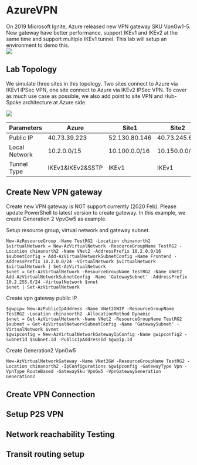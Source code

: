 AzureVPN
====================

On 2019 Microsoft Ignite, Azure released new VPN gateway SKU VpnGw1-5. New gateway have better performance, support IKEv1 and IKEv2 at the same time and support multiple IKEv1 tunnel. This lab will setup an environment to demo this. <br> 
![](https://github.com/yinghli/AzureVPN/blob/master/vpn.jpg)

Lab Topology
------------
We simulate three sites in this topology. Two sites connect to Azure via IKEv1 IPSec VPN, one site connect to Azure via IKEv2 IPSec VPN. To cover as much use case as possible, we also add point to site VPN and Hub-Spoke architecture at Azure side. <br>

![](https://github.com/yinghli/AzureVPN/blob/master/IKE.jpg)

Parameters            | Azure          |Site1         |Site2         |Site3         |VPNClient
----------------------| -------------  |-----------   |---------     |------------  |------------
Public IP             |40.73.39.223    |52.130.80.146 |40.73.245.64  |52.130.80.50  |Dynamic
Local Network         |10.2.0.0/15     |10.100.0.0/16 |10.150.0.0/16 |10.200.0.0/16 |172.16.0.0/24
Tunnel Type           |IKEv1&IKEv2&SSTP|IKEv1         |IKEv1         |IKEv2         |SSTP


Create New VPN gateway
---------
Create new VPN gateway is NOT support currently (2020 Feb). Please update PowerShell to latest version to create gateway. In this example, we create Generation 2 VpvGw5 as example. <br>

Setup resource group, virtual network and gateway subnet. 
```
New-AzResourceGroup -Name TestRG2 -Location chinanorth2
$virtualNetwork = New-AzVirtualNetwork -ResourceGroupName TestRG2 -Location chinanorth2 -Name VNet2 -AddressPrefix 10.2.0.0/16
$subnetConfig = Add-AzVirtualNetworkSubnetConfig -Name Frontend -AddressPrefix 10.2.0.0/24 -VirtualNetwork $virtualNetwork
$virtualNetwork | Set-AzVirtualNetwork
$vnet = Get-AzVirtualNetwork -ResourceGroupName TestRG2 -Name VNet2
Add-AzVirtualNetworkSubnetConfig -Name 'GatewaySubnet' -AddressPrefix 10.2.255.0/24 -VirtualNetwork $vnet
$vnet | Set-AzVirtualNetwork
```
Create vpn gateway public IP
```
$gwpip= New-AzPublicIpAddress -Name VNet2GWIP -ResourceGroupName TestRG2 -Location chinanorth2 -AllocationMethod Dynamic
$vnet = Get-AzVirtualNetwork -Name VNet2 -ResourceGroupName TestRG2
$subnet = Get-AzVirtualNetworkSubnetConfig -Name 'GatewaySubnet' -VirtualNetwork $vnet
$gwipconfig = New-AzVirtualNetworkGatewayIpConfig -Name gwipconfig2 -SubnetId $subnet.Id -PublicIpAddressId $gwpip.Id
```
Create Generation2 VpnGw5
```
New-AzVirtualNetworkGateway -Name VNet2GW -ResourceGroupName TestRG2 -Location chinanorth2 -IpConfigurations $gwipconfig -GatewayType Vpn -VpnType RouteBased -GatewaySku VpnGw5 -VpnGatewayGeneration Generation2
```


Create VPN Connection
----------

Setup P2S VPN
---------

Network reachability Testing
-----------

Transit routing setup
----------

